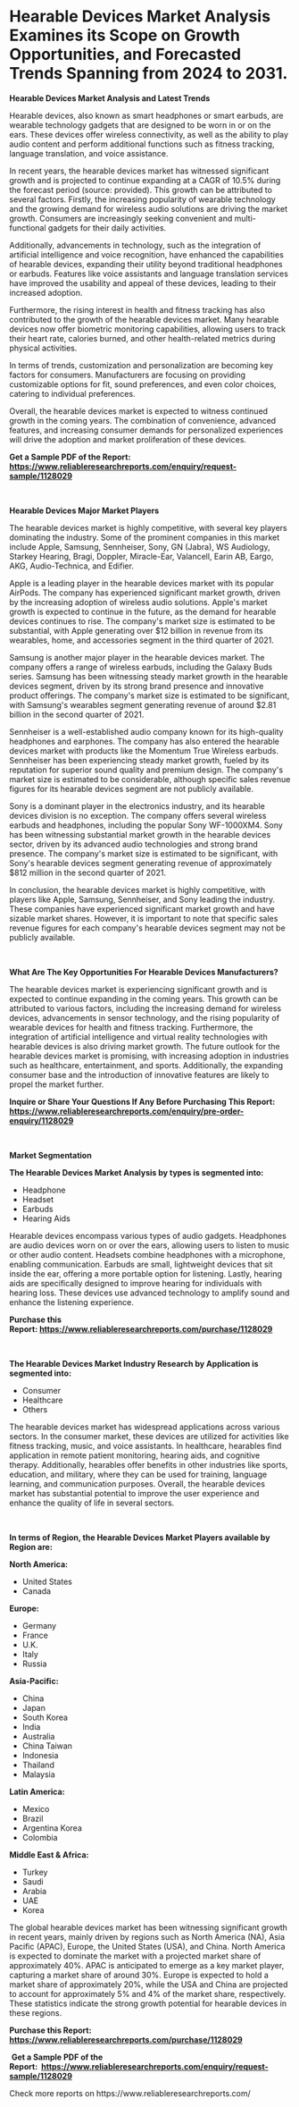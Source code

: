 <p><h1>Hearable Devices Market Analysis Examines its Scope on Growth Opportunities, and Forecasted Trends Spanning from 2024 to 2031.</h1></p><p><strong>Hearable Devices Market Analysis and Latest Trends</strong></p>
<p><p>Hearable devices, also known as smart headphones or smart earbuds, are wearable technology gadgets that are designed to be worn in or on the ears. These devices offer wireless connectivity, as well as the ability to play audio content and perform additional functions such as fitness tracking, language translation, and voice assistance.</p><p>In recent years, the hearable devices market has witnessed significant growth and is projected to continue expanding at a CAGR of 10.5% during the forecast period (source: provided). This growth can be attributed to several factors. Firstly, the increasing popularity of wearable technology and the growing demand for wireless audio solutions are driving the market growth. Consumers are increasingly seeking convenient and multi-functional gadgets for their daily activities.</p><p>Additionally, advancements in technology, such as the integration of artificial intelligence and voice recognition, have enhanced the capabilities of hearable devices, expanding their utility beyond traditional headphones or earbuds. Features like voice assistants and language translation services have improved the usability and appeal of these devices, leading to their increased adoption.</p><p>Furthermore, the rising interest in health and fitness tracking has also contributed to the growth of the hearable devices market. Many hearable devices now offer biometric monitoring capabilities, allowing users to track their heart rate, calories burned, and other health-related metrics during physical activities.</p><p>In terms of trends, customization and personalization are becoming key factors for consumers. Manufacturers are focusing on providing customizable options for fit, sound preferences, and even color choices, catering to individual preferences.</p><p>Overall, the hearable devices market is expected to witness continued growth in the coming years. The combination of convenience, advanced features, and increasing consumer demands for personalized experiences will drive the adoption and market proliferation of these devices.</p></p>
<p><strong>Get a Sample PDF of the Report:&nbsp; <a href="https://www.reliableresearchreports.com/enquiry/request-sample/1128029">https://www.reliableresearchreports.com/enquiry/request-sample/1128029</a></strong></p>
<p>&nbsp;</p>
<p><strong>Hearable Devices Major Market Players</strong></p>
<p><p>The hearable devices market is highly competitive, with several key players dominating the industry. Some of the prominent companies in this market include Apple, Samsung, Sennheiser, Sony, GN (Jabra), WS Audiology, Starkey Hearing, Bragi, Doppler, Miracle-Ear, Valancell, Earin AB, Eargo, AKG, Audio-Technica, and Edifier.</p><p>Apple is a leading player in the hearable devices market with its popular AirPods. The company has experienced significant market growth, driven by the increasing adoption of wireless audio solutions. Apple's market growth is expected to continue in the future, as the demand for hearable devices continues to rise. The company's market size is estimated to be substantial, with Apple generating over $12 billion in revenue from its wearables, home, and accessories segment in the third quarter of 2021.</p><p>Samsung is another major player in the hearable devices market. The company offers a range of wireless earbuds, including the Galaxy Buds series. Samsung has been witnessing steady market growth in the hearable devices segment, driven by its strong brand presence and innovative product offerings. The company's market size is estimated to be significant, with Samsung's wearables segment generating revenue of around $2.81 billion in the second quarter of 2021.</p><p>Sennheiser is a well-established audio company known for its high-quality headphones and earphones. The company has also entered the hearable devices market with products like the Momentum True Wireless earbuds. Sennheiser has been experiencing steady market growth, fueled by its reputation for superior sound quality and premium design. The company's market size is estimated to be considerable, although specific sales revenue figures for its hearable devices segment are not publicly available.</p><p>Sony is a dominant player in the electronics industry, and its hearable devices division is no exception. The company offers several wireless earbuds and headphones, including the popular Sony WF-1000XM4. Sony has been witnessing substantial market growth in the hearable devices sector, driven by its advanced audio technologies and strong brand presence. The company's market size is estimated to be significant, with Sony's hearable devices segment generating revenue of approximately $812 million in the second quarter of 2021.</p><p>In conclusion, the hearable devices market is highly competitive, with players like Apple, Samsung, Sennheiser, and Sony leading the industry. These companies have experienced significant market growth and have sizable market shares. However, it is important to note that specific sales revenue figures for each company's hearable devices segment may not be publicly available.</p></p>
<p>&nbsp;</p>
<p><strong>What Are The Key Opportunities For Hearable Devices Manufacturers?</strong></p>
<p><p>The hearable devices market is experiencing significant growth and is expected to continue expanding in the coming years. This growth can be attributed to various factors, including the increasing demand for wireless devices, advancements in sensor technology, and the rising popularity of wearable devices for health and fitness tracking. Furthermore, the integration of artificial intelligence and virtual reality technologies with hearable devices is also driving market growth. The future outlook for the hearable devices market is promising, with increasing adoption in industries such as healthcare, entertainment, and sports. Additionally, the expanding consumer base and the introduction of innovative features are likely to propel the market further.</p></p>
<p><strong>Inquire or Share Your Questions If Any Before Purchasing This Report: <a href="https://www.reliableresearchreports.com/enquiry/pre-order-enquiry/1128029">https://www.reliableresearchreports.com/enquiry/pre-order-enquiry/1128029</a></strong></p>
<p>&nbsp;</p>
<p><strong>Market Segmentation</strong></p>
<p><strong>The Hearable Devices Market Analysis by types is segmented into:</strong></p>
<p><ul><li>Headphone</li><li>Headset</li><li>Earbuds</li><li>Hearing Aids</li></ul></p>
<p><p>Hearable devices encompass various types of audio gadgets. Headphones are audio devices worn on or over the ears, allowing users to listen to music or other audio content. Headsets combine headphones with a microphone, enabling communication. Earbuds are small, lightweight devices that sit inside the ear, offering a more portable option for listening. Lastly, hearing aids are specifically designed to improve hearing for individuals with hearing loss. These devices use advanced technology to amplify sound and enhance the listening experience.</p></p>
<p><strong>Purchase this Report:&nbsp;<a href="https://www.reliableresearchreports.com/purchase/1128029">https://www.reliableresearchreports.com/purchase/1128029</a></strong></p>
<p>&nbsp;</p>
<p><strong>The Hearable Devices Market Industry Research by Application is segmented into:</strong></p>
<p><ul><li>Consumer</li><li>Healthcare</li><li>Others</li></ul></p>
<p><p>The hearable devices market has widespread applications across various sectors. In the consumer market, these devices are utilized for activities like fitness tracking, music, and voice assistants. In healthcare, hearables find application in remote patient monitoring, hearing aids, and cognitive therapy. Additionally, hearables offer benefits in other industries like sports, education, and military, where they can be used for training, language learning, and communication purposes. Overall, the hearable devices market has substantial potential to improve the user experience and enhance the quality of life in several sectors.</p></p>
<p>&nbsp;</p>
<p><strong>In terms of Region, the Hearable Devices Market Players available by Region are:</strong></p>
<p>
    <p> <strong> North America: </strong>
        <ul>
            <li>United States</li>
            <li>Canada</li>
        </ul>
        </p> 
    <p> <strong> Europe: </strong>
        <ul>
            <li>Germany</li>
            <li>France</li>
            <li>U.K.</li>
            <li>Italy</li>
            <li>Russia</li>
        </ul>
        </p> 
    <p> <strong> Asia-Pacific: </strong>
        <ul>
            <li>China</li>
            <li>Japan</li>
            <li>South Korea</li>
            <li>India</li>
            <li>Australia</li>
            <li>China Taiwan</li>
            <li>Indonesia</li>
            <li>Thailand</li>
            <li>Malaysia</li>
        </ul>
        </p> 
    <p> <strong> Latin America: </strong>
        <ul>
            <li>Mexico</li>
            <li>Brazil</li>
            <li>Argentina Korea</li>
            <li>Colombia</li>
        </ul>
        </p> 
    <p> <strong> Middle East & Africa: </strong>
        <ul>
            <li>Turkey</li>
            <li>Saudi</li>
            <li>Arabia</li>
            <li>UAE</li>
            <li>Korea</li>
        </ul>
    </p>
    </p>
<p><p>The global hearable devices market has been witnessing significant growth in recent years, mainly driven by regions such as North America (NA), Asia Pacific (APAC), Europe, the United States (USA), and China. North America is expected to dominate the market with a projected market share of approximately 40%. APAC is anticipated to emerge as a key market player, capturing a market share of around 30%. Europe is expected to hold a market share of approximately 20%, while the USA and China are projected to account for approximately 5% and 4% of the market share, respectively. These statistics indicate the strong growth potential for hearable devices in these regions.</p></p>
<p><strong>Purchase this Report: <a href="https://www.reliableresearchreports.com/purchase/1128029">https://www.reliableresearchreports.com/purchase/1128029</a></strong></p>
<p>&nbsp;<strong>Get a Sample PDF of the Report:&nbsp;&nbsp;<a href="https://www.reliableresearchreports.com/enquiry/request-sample/1128029">https://www.reliableresearchreports.com/enquiry/request-sample/1128029</a></strong></p>
<p><strong></strong></p>
<p>Check more reports on https://www.reliableresearchreports.com/</p>